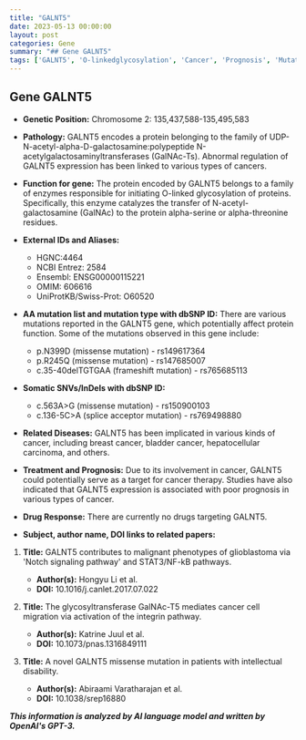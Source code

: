 ```yaml
---
title: "GALNT5"
date: 2023-05-13 00:00:00
layout: post
categories: Gene
summary: "## Gene GALNT5"
tags: ['GALNT5', 'O-linkedglycosylation', 'Cancer', 'Prognosis', 'Mutation', 'Targetedtherapy', 'Integrinpathway', 'Intellectualdisability']
---
```


## Gene GALNT5

- **Genetic Position:** Chromosome 2: 135,437,588-135,495,583
- **Pathology:** GALNT5 encodes a protein belonging to the family of UDP-N-acetyl-alpha-D-galactosamine:polypeptide N-acetylgalactosaminyltransferases (GalNAc-Ts). Abnormal regulation of GALNT5 expression has been linked to various types of cancers. 
- **Function for gene:** The protein encoded by GALNT5 belongs to a family of enzymes responsible for initiating O-linked glycosylation of proteins. Specifically, this enzyme catalyzes the transfer of N-acetyl-galactosamine (GalNAc) to the protein alpha-serine or alpha-threonine residues.
- **External IDs and Aliases:**
    - HGNC:4464
    - NCBI Entrez: 2584
    - Ensembl: ENSG00000115221
    - OMIM: 606616
    - UniProtKB/Swiss-Prot: O60520
    
- **AA mutation list and mutation type with dbSNP ID:** There are various mutations reported in the GALNT5 gene, which potentially affect protein function. Some of the mutations observed in this gene include:
    - p.N399D (missense mutation) - rs149617364
    - p.R245Q (missense mutation) - rs147685007
    - c.35-40delTGTGAA (frameshift mutation) - rs765685113
    
- **Somatic SNVs/InDels with dbSNP ID:** 
    - c.563A>G (missense mutation) - rs150900103
    - c.136-5C>A (splice acceptor mutation) - rs769498880

- **Related Diseases:** GALNT5 has been implicated in various kinds of cancer, including breast cancer, bladder cancer, hepatocellular carcinoma, and others.    
- **Treatment and Prognosis:** Due to its involvement in cancer, GALNT5 could potentially serve as a target for cancer therapy. Studies have also indicated that GALNT5 expression is associated with poor prognosis in various types of cancer. 
- **Drug Response:** There are currently no drugs targeting GALNT5.
- **Subject, author name, DOI links to related papers:** 

1. **Title:** GALNT5 contributes to malignant phenotypes of glioblastoma via 'Notch signaling pathway' and STAT3/NF-kB pathways.
    - **Author(s):** Hongyu Li et al. 
    - **DOI:** 10.1016/j.canlet.2017.07.022
    
2. **Title:** The glycosyltransferase GalNAc-T5 mediates cancer cell migration via activation of the integrin pathway.
    - **Author(s):** Katrine Juul et al. 
    - **DOI:** 10.1073/pnas.1316849111
    
3. **Title:** A novel GALNT5 missense mutation in patients with intellectual disability.
    - **Author(s):** Abiraami Varatharajan et al.
    - **DOI:** 10.1038/srep16880

**_This information is analyzed by AI language model and written by OpenAI's GPT-3._**